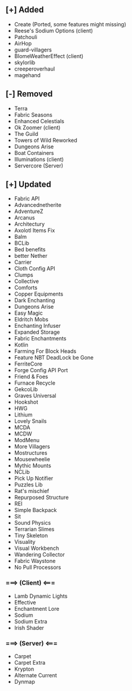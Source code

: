## [+] Added
- Create (Ported, some features might missing)
- Reese's Sodium Options (client)
- Patchouli
- AirHop
- guard-villagers
- BIomeWeatherEffect (client)
- skylorlib
- creeperoverhaul
- magehand

## [-] Removed
- Terra
- Fabric Seasons
- Enhanced Celestials
- Ok Zoomer (client)
- The Guild
- Towers of Wild Reworked
- Dungeons Arise
- Boat Containers
- Illuminations (client)
- Servercore (Server)

## [+] Updated
- Fabric API
- Advancednetherite
- AdventureZ
- Arcanus
- Architectury
- Axolotl Items Fix
- Balm
- BCLib
- Bed benefits
- better Nether
- Carrier
- Cloth Config API
- Clumps
- Collective
- Comforts
- Copper Equipments
- Dark Enchanting
- Dungeons Arise
- Easy Magic
- Eldritch Mobs
- Enchanting Infuser
- Expanded Storage
- Fabric Enchantments
- Kotlin
- Farming For Block Heads
- Feature NBT DeadLock be Gone
- FerriteCore
- Forge Config API Port
- Friend & Foes
- Furnace Recycle
- GekcoLib
- Graves Universal
- Hookshot
- HWG
- Lithium
- Lovely Snails
- MCDA
- MCDW
- ModMenu
- More Villagers
- Mostructures
- Mousewheelie
- Mythic Mounts
- NCLib
- Pick Up Notifier
- Puzzles Lib
- Rat's mischief
- Repurposed Structure
- REI
- Simple Backpack
- Sit
- Sound Physics
- Terrarian Slimes
- Tiny Skeleton
- Visuality
- Visual Workbench
- Wandering Collector
- Fabric Waystone
- No Pull Processors

### ===> (Client) <===
- Lamb Dynamic Lights
- Effective
- Enchantment Lore
- Sodium
- Sodium Extra
- Irish Shader

### ===> (Server) <===
- Carpet
- Carpet Extra
- Krypton
- Alternate Current
- Dynmap
